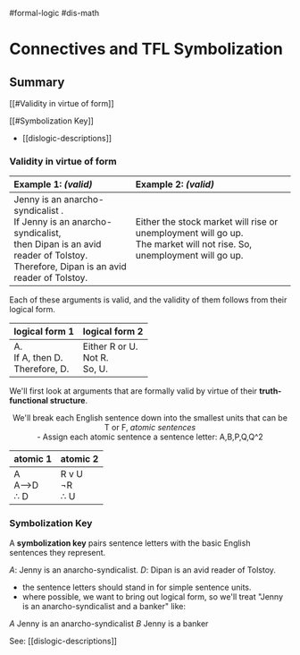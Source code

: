 #formal-logic 
#dis-math 
# Connectives and TFL Symbolization
## Summary
[[#Validity in virtue of form]]

[[#Symbolization Key]]
- [[dislogic-descriptions]]

### Validity in virtue of form


| Example 1: *(valid)*                                                                                                                                                   | Example 2:  *(valid)*                                                                                                      |
|:---------------------------------------------------------------------------------------------------------------------------------------------------------------------- |:-------------------------------------------------------------------------------------------------------------------------- |
| Jenny is an anarcho-syndicalist .<br>If Jenny is an anarcho-syndicalist,<br>then Dipan is an avid reader of Tolstoy.<br>Therefore, Dipan is an avid reader of Tolstoy. | Either the stock market will rise or unemployment will go up.<br>The market will not rise. So,<br>unemployment will go up. |


Each of these arguments is valid, and the validity of them follows from their logical form. 


| logical form 1                       | logical form 2                     |
|:------------------------------------ |:---------------------------------- |
| A.<br>If A, then D.<br>Therefore, D. | Either R or U.<br>Not R.<br>So, U. |

We'll first look at arguments that are formally valid by virtue of their **truth-functional structure**.

<center>
	We'll break each English sentence down into the smallest units that can be T or F, <i>atomic sentences</i>
</center>
<center>	
	- Assign each atomic sentence a sentence letter: A,B,P,Q,Q^2 
</center>

| atomic 1                     | atomic 2                            |
| ---------------------------- | ----------------------------------- |
| A<br>A-->D<br>$\therefore$ D | R v U<br> $\neg$R<br>$\therefore$ U |

### Symbolization Key

A **symbolization key** pairs sentence letters with the basic English sentences they represent.

*A*: Jenny is an anarcho-syndicalist.
*D*: Dipan is an avid reader of Tolstoy.
* the sentence letters should stand in for simple sentence units.
* where possible, we want to bring out logical form, so we'll treat "Jenny is an anarcho-syndicalist and a banker" like:

*A* Jenny is an anarcho-syndicalist
*B* Jenny is a banker

See: [[dislogic-descriptions]]
